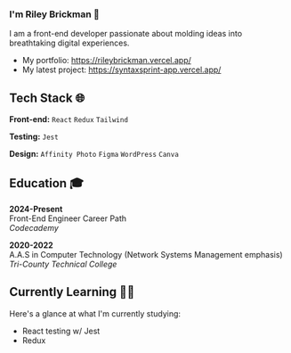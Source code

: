 ### I'm Riley Brickman 👋

I am a front-end developer passionate about molding ideas into breathtaking digital experiences.

- My portfolio: https://rileybrickman.vercel.app/
- My latest project: https://syntaxsprint-app.vercel.app/

## Tech Stack 🌐

**Front-end:** `React` `Redux` `Tailwind`

**Testing:** `Jest`

**Design:** `Affinity Photo` `Figma` `WordPress` `Canva`

## Education 🎓

**2024-Present** \
Front-End Engineer Career Path \
_Codecademy_

**2020-2022** \
A.A.S in Computer Technology (Network Systems Management emphasis) \
_Tri-County Technical College_

## Currently Learning 👨‍💻

Here's a glance at what I'm currently studying:

- React testing w/ Jest
- Redux

